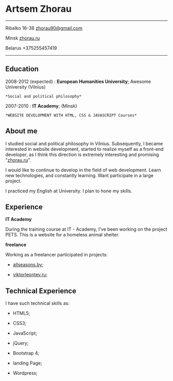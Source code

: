 Artsem Zhorau
============

-------------------     ----------------------------

Ribalko 16-38                     zhorau90@gmail.com

Minsk                          [zhorau.ru](https://zhorau.ru)

Belarus                                +375255457419

-------------------     ----------------------------

Education
---------

2008-2012 (expected)
:   **European Humanities University**; Awesome University (Vilnius)

    *Social and political philosophy*

2007-2010
:   **IT Academy**; (Minsk)

    *WEBSITE DEVELOPMENT WITH HTML, CSS & JAVASCRIPT Courses*

About me
----------

I studied social and political philosophy in Vilnius. Subsequently, I became interested in website development, started to realize myself as a front-end developer, as I think this direction is extremely interesting and promising "[zhorau.ru](zhorau.ru)".

I would like to continue to develop in the field of web development. Learn new technologies, and constantly learning. Want participate in a large project.

I practiced my English at University. I plan to hone my skills.


Experience
----------

**IT Academy**

During the training course at IT - Academy, I've been working on the project PETS. This is a website for a homeless animal shelter.

**freelance**

Working as a freelancer participated in projects:

 * [allseasons.by](https://allseasons.by);

 * [viktorleontev.ru](https://viktorleontev.ru);

Technical Experience
--------------------

I have such technical skills as:

 * HTML5;

 * CSS3;

 * JavaScript;

 * jQuery;

 * Bootstrap 4;

 * landing Page;

 * Wordpress;

